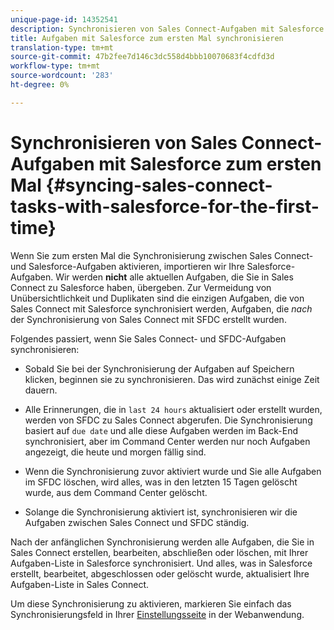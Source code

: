 ```yaml
---
unique-page-id: 14352541
description: Synchronisieren von Sales Connect-Aufgaben mit Salesforce zum ersten Mal - Marketing Docs - Produktdokumentation
title: Aufgaben mit Salesforce zum ersten Mal synchronisieren
translation-type: tm+mt
source-git-commit: 47b2fee7d146c3dc558d4bbb10070683f4cdfd3d
workflow-type: tm+mt
source-wordcount: '283'
ht-degree: 0%

---
```



# Synchronisieren von Sales Connect-Aufgaben mit Salesforce zum ersten Mal {#syncing-sales-connect-tasks-with-salesforce-for-the-first-time}

Wenn Sie zum ersten Mal die Synchronisierung zwischen Sales Connect- und Salesforce-Aufgaben aktivieren, importieren wir Ihre Salesforce-Aufgaben. Wir werden **nicht** alle aktuellen Aufgaben, die Sie in Sales Connect zu Salesforce haben, übergeben. Zur Vermeidung von Unübersichtlichkeit und Duplikaten sind die einzigen Aufgaben, die von Sales Connect mit Salesforce synchronisiert werden, Aufgaben, die *nach* der Synchronisierung von Sales Connect mit SFDC erstellt wurden.

Folgendes passiert, wenn Sie Sales Connect- und SFDC-Aufgaben synchronisieren:

- Sobald Sie bei der Synchronisierung der Aufgaben auf Speichern klicken, beginnen sie zu synchronisieren. Das wird zunächst einige Zeit dauern.

- Alle Erinnerungen, die in `last 24 hours` aktualisiert oder erstellt wurden, werden von SFDC zu Sales Connect abgerufen. Die Synchronisierung basiert auf `due date` und alle diese Aufgaben werden im Back-End synchronisiert, aber im Command Center werden nur noch Aufgaben angezeigt, die heute und morgen fällig sind.

- Wenn die Synchronisierung zuvor aktiviert wurde und Sie alle Aufgaben im SFDC löschen, wird alles, was in den letzten 15 Tagen gelöscht wurde, aus dem Command Center gelöscht.

- Solange die Synchronisierung aktiviert ist, synchronisieren wir die Aufgaben zwischen Sales Connect und SFDC ständig.

Nach der anfänglichen Synchronisierung werden alle Aufgaben, die Sie in Sales Connect erstellen, bearbeiten, abschließen oder löschen, mit Ihrer Aufgaben-Liste in Salesforce synchronisiert. Und alles, was in Salesforce erstellt, bearbeitet, abgeschlossen oder gelöscht wurde, aktualisiert Ihre Aufgaben-Liste in Sales Connect.

Um diese Synchronisierung zu aktivieren, markieren Sie einfach das Synchronisierungsfeld in Ihrer [Einstellungsseite](http://toutapp.com/next#settings/crm/salesforce/configure) in der Webanwendung.

